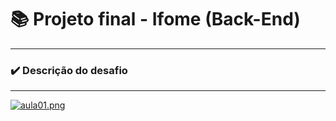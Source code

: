 #   📚  Projeto final - Ifome (Back-End)

---

### ✔️ Descrição do desafio

---

[![aula01.png](https://i.postimg.cc/D0WPb7ZK/aula01.png)](https://postimg.cc/T56DzMgk)
